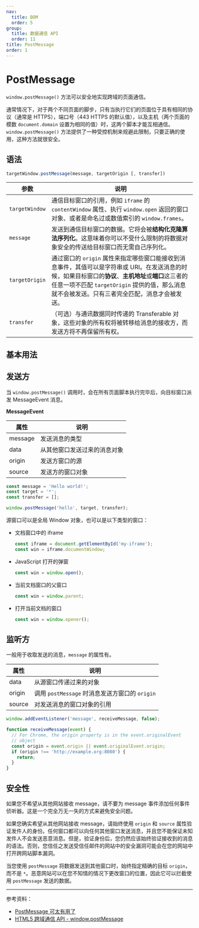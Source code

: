 ```yaml
---
nav:
  title: BOM
  order: 5
group:
  title: 数据通信 API
  order: 11
title: PostMessage
order: 1
---
```


# PostMessage

`window.postMessage()` 方法可以安全地实现跨域的页面通信。

通常情况下，对于两个不同页面的脚步，只有当执行它们的页面位于具有相同的协议（通常是 HTTPS），端口号（443 HTTPS 的默认值），以及主机（两个页面的模数 `document.domain` 设置为相同的值）时，这两个脚本才能互相通信。`window.postMessage()` 方法提供了一种受控机制来规避此限制，只要正确的使用，这种方法就很安全。

## 语法

```js
targetWindow.postMessage(message, targetOrigin [, transfer])
```

| 参数           | 说明                                                                                                                                                                                                                                                     |
| -------------- | -------------------------------------------------------------------------------------------------------------------------------------------------------------------------------------------------------------------------------------------------------- |
| `targetWindow` | 通信目标窗口的引用，例如 `iframe` 的 `contentWindow` 属性、执行 `window.open` 返回的窗口对象、或者是命名过或数值索引的 `window.frames`。                                                                                                                 |
| `message`      | 发送到通信目标窗口的数据。它将会被**结构化克隆算法序列化**。这意味着你可以不受什么限制的将数据对象安全的传送给目标窗口而无需自己序列化。                                                                                                                 |
| `targetOrigin` | 通过窗口的 `origin` 属性来指定哪些窗口能接收到消息事件，其值可以是字符串或 URI。在发送消息的时候，如果目标窗口的**协议**、**主机地址**或**端口**这三者的任意一项不匹配 `targetOrigin` 提供的值，那么消息就不会被发送。只有三者完全匹配，消息才会被发送。 |
| `transfer`     | （可选）与通讯数据同时传递的 Transferable 对象，这些对象的所有权将被转移给消息的接收方，而发送方将不再保留所有权。                                                                                                                                       |

## 基本用法

## 发送方

当 `window.postMessage()` 调用时，会在所有页面脚本执行完毕后，向目标窗口派发 MessageEvent 消息。

**MessageEvent**

| 属性    | 说明                         |
| ------- | ---------------------------- |
| message | 发送消息的类型               |
| data    | 从其他窗口发送过来的消息对象 |
| origin  | 发送方窗口的源               |
| source  | 发送方的窗口对象             |

```js
const message = 'Hello world!';
const target = '*';
const transfer = [];

window.postMessage('hello', target, transfer);
```

源窗口可以是全局 Window 对象，也可以是以下类型的窗口：

- 文档窗口中的 iframe

  ```js
  const iframe = document.getElementById('my-iframe');
  const win = iframe.documentWindow;
  ```

- JavaScript 打开的弹窗

  ```js
  const win = window.open();
  ```

- 当前文档窗口的父窗口

  ```js
  const win = window.parent;
  ```

- 打开当前文档的窗口

  ```js
  const win = window.opener();
  ```

## 监听方

一般用于收取发送的消息，`message` 的属性有。

| 属性   | 说明                                           |
| ------ | ---------------------------------------------- |
| data   | 从源窗口传递过来的对象                         |
| origin | 调用 `postMessage` 时消息发送方窗口的 `origin` |
| source | 对发送消息的窗口对象的引用                     |

```js
window.addEventListener('message', receiveMessage, false);

function receiveMessage(event) {
  // For Chrome, the origin property is in the event.originalEvent
  // object
  const origin = event.origin || event.originalEvent.origin;
  if (origin !== 'http://example.org:8080') {
    return;
  }
}
```

## 安全性

如果您不希望从其他网站接收 message，请不要为 message 事件添加任何事件侦听器。这是一个完全万无一失的方式来避免安全问题。

如果您确实希望从其他网站接收 message，请始终使用 `origin` 和 `source` 属性验证发件人的身份。任何窗口都可以向任何其他窗口发送消息，并且您不能保证未知发件人不会发送恶意消息。但是，验证身份后，您仍然应该始终验证接收到的消息的语法。否则，您信任之发送受信任邮件的网站中的安全漏洞可能会在您的网站中打开跨网站脚本漏洞。

当您使用 `postMessage` 将数据发送到其他窗口时，始终指定精确的目标 `origin`，而不是 `*`。恶意网站可以在您不知情的情况下更改窗口的位置，因此它可以拦截使用 `postMessage` 发送的数据。

---

参考资料：

- [PostMessage 可太有用了](https://juejin.im/post/5b8359f351882542ba1dcc31)
- [HTML5 跨域通信 API - window.postMessage](https://juejin.im/entry/57d7c8005bbb50005bd0de1e)

